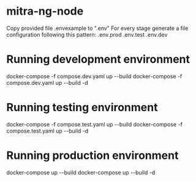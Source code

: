 # mitra-ng-node
Copy provided file .envexample to ".env"
For every stage generate a file configuration following this pattern: 
.env.prod
.env.test
.env.dev

# Running development environment
docker-compose -f compose.dev.yaml  up --build
docker-compose -f compose.dev.yaml  up --build -d 

# Running testing environment
docker-compose -f compose.test.yaml  up --build
docker-compose -f compose.test.yaml  up --build -d 

# Running production environment
docker-compose up --build
docker-compose up --build -d
